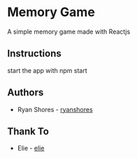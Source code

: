 # Memory Game
A simple memory game made with Reactjs

## Instructions
start the app with npm start

## Authors
* Ryan Shores - [ryanshores](@ryanshores)

## Thank To
* Elie - [elie](@elie)
